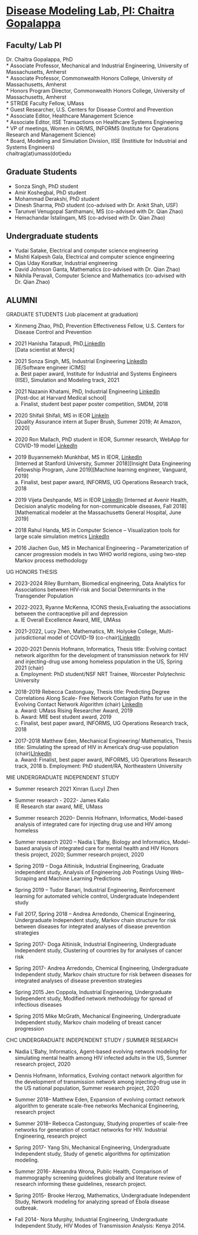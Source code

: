 # [Disease Modeling Lab, PI: Chaitra Gopalappa](https://diseasemodeling.github.io)

## Faculty/ Lab PI

Dr. Chaitra Gopalappa, PhD   
     * Associate Professor, Mechanical and Industrial Engineering, University of Massachusetts, Amherst  
     * Associate Professor, Commonwealth Honors College, University of Massachusetts, Amherst   
     * Honors Program Director, Commonwealth Honors College, University of Massachusetts, Amherst  
     * STRIDE Faculty Fellow, UMass  
     * Guest Researcher, U.S. Centers for Disease Control and Prevention   
     * Associate Editor, Healthcare Management Science   
     * Associate Editor, IISE Transactions on Healthcare Systems Engineering  
     * VP of meetings, Women in OR/MS, INFORMS (Institute for Operations Research and Management Science)  
     * Board, Modeling and Simulation Division, IISE (Institiute for Industrial and Systems Engineers)  
     chaitrag(at)umass(dot)edu  

## Graduate Students
* Sonza Singh, PhD student
* Amir Koshegbal, PhD student
* Mohammad Derakshi, PhD student
* Dinesh Sharma, PhD student (co-advised with Dr. Ankit Shah, USF)
* Tarunvel Venugopal Santhamani, MS (co-advised with Dr. Qian Zhao)
* Hemachandar Istalingam, MS (co-advised with Dr. Qian Zhao)

## Undergraduate students
* Yudai Satake, Electrical and computer science engineering
* Mishti Kalpesh Gala, Electrical and computer science engineering 
* Ojas Uday Koratkar, Industrial engineering
* David Johnson Ganta, Mathematics (co-advised with Dr. Qian Zhao)
* Nikhila Peravali, Computer Science and Mathematics (co-advised with Dr. Qian Zhao)

## ALUMNI

GRADUATE STUDENTS (Job placement at graduation)

*  Xinmeng Zhao, PhD,
   Prevention Effectiveness Fellow, U.S. Centers for Disease Control and Prevention 
* 2021 Hanisha Tatapudi, PhD,[LinkedIn](https://www.linkedin.com/in/hanisha-tatapudi/)    
     [Data scientist at Merck] 
*   2021 Sonza Singh,  MS, Industrial Engineering [LinkedIn](https://www.linkedin.com/in/sonzasingh/)  
     [IE/Software engineer iCIMS]  
     a. Best paper award, Institute for Industrial and Systems Engineers (IISE), Simulation and Modeling track, 2021 

*   2021 Nazanin Khatami, PhD, Industrial Engineering [LinkedIn](https://www.linkedin.com/in/skhatami/)  
      [Post-doc at Harvard Medical school]  
     a. Finalist, student best paper poster competition, SMDM, 2018
     
*   2020 Shifali Shifali, MS in IEOR [LinkeIn](https://www.linkedin.com/in/shifali1027/)  
       [Quality Assurance intern at Super Brush, Summer 2019; At Amazon, 2020]

*   2020 Ron Mallach, PhD student in IEOR, Summer research, WebApp for COVID-19 model [LinkedIn](https://www.linkedin.com/in/ron-mallach-3b7910132/)

*   2019 Buyannemekh Munkhbat, MS in IEOR, [LinkedIn](https://www.linkedin.com/in/buyan-munkhbat/)    
     [Interned at Stanford University, Summer 2018][Insight Data Engineering Fellowship Program, June 2019][Machine learning engineer, Vanguard, 2019]   
     a. Finalist, best paper award, INFORMS, UG Operations Research track, 2018

*   2019 Vijeta Deshpande, MS in IEOR  [LinkedIn](https://www.linkedin.com/in/vijeta-deshpande/)
     [Interned at Avenir Health, Decision analytic modeling for non-communicable diseases, Fall 2018] [Mathematical modeler at the Massachusetts General          Hospital, June 2019]    

*   2018 Rahul Handa, MS in Computer Science – Visualization tools for large scale simulation metrics [LinkedIn](https://www.linkedin.com/in/rahul-handa-8956a048/)

*   2016 Jiachen Guo, MS in Mechanical Engineering – Parameterization of cancer progression models in two WHO world regions, using two-step Markov process methodology


UG HONORS THESIS
*  2023-2024 Riley Burnham, Biomedical engineering, Data Analytics for Associations between HIV-risk and Social Determinants in the Transgender Population
*  2022-2023, Ryanne McKenna, ICONS thesis,Evaluating the associations between the contraceptive pill and depression  
  a. IE Overall Excellence Award, MIE, UMAss

* 2021-2022, Lucy Zhen, Mathematics, Mt. Holyoke College, Multi-jurisdictional model of COVID-19 (co-chair)[LinkedIn]()

* 2020-2021 Dennis Hofmann, Informatics, 
Thesis title: Evolving contact network algorithm for the development of transmission network for HIV and injecting-drug use among homeless population in the US, Spring 2021 (chair)  
 a.	Employment: PhD student/NSF NRT Trainee, Worcester Polytechnic University   

* 2018-2019 Rebecca Castonguay, Thesis title: Predicting Degree Correlations Along Scale- Free Network Contagion Paths for use in the Evolving Contact Network Algorithm (chair) [LinkedIn](https://www.linkedin.com/in/rebecca-castonguay-171530131/)  
  a.	Award: UMass Rising Researcher Award, 2019  
  b.	Award: MIE best student award, 2019  
  c. Finalist, best paper award, INFORMS, UG Operations Research track, 2018

* 2017-2018 Matthew Eden, Mechanical Engineering/ Mathematics, Thesis title: Simulating the spread of HIV in America’s drug-use  population (chair)[LInkedIn](https://www.linkedin.com/in/matthew-eden96/)  
  a.	Award: Finalist, best paper award, INFORMS, UG Operations Research track, 2018 
  b.	Employment: PhD student/RA, Northeastern University  



MIE UNDERGRADUATE INDEPENDENT STUDY

*    Summer research 2021 Xinran (Lucy) Zhen

*    Summer research - 2022- James Kalio  
     IE Research star award, MIE, UMass

*    Summer research 2020– Dennis Hofmann, Informatics, Model-based analysis of integrated care for injecting drug use and HIV among homeless
     
*    Summer research 2020 – Nadia L’Bahy, Biology and Informatics, Model-based analysis of integrated care for mental health and HIV Honors thesis project, 2020; Summer research project, 2020
     
*    Spring 2019 – Doga Altinisik, Industrial Engineering, Graduate independent study, Analysis of Engineering Job Postings Using Web-Scraping and Machine Learning Predictions

*    Spring 2019 – Tudor Banari, Industrial Engineering, Reinforcement learning for automated vehicle control, Undergraduate Independent study

*    Fall 2017, Spring 2018 – Andrea Arredondo, Chemical Engineering, Undergraduate Independent study, Markov chain structure for risk between diseases for integrated analyses of disease prevention strategies

*    Spring 2017- Doga Altinisik, Industrial Engineering, Undergraduate Independent study, Clustering of countries by for analyses of cancer risk

*    Spring 2017- Andrea Arredondo, Chemical Engineering, Undergraduate Independent study, Markov chain structure for risk between diseases for integrated analyses of disease prevention strategies

*    Spring 2015   Jen Coppola, Industrial Engineering, Undergraduate Independent study, Modified network methodology for spread of infectious diseases

 *   Spring 2015  Mike McGrath, Mechanical Engineering, Undergraduate Independent study, Markov chain modeling of breast cancer progression

CHC UNDERGRADUATE INDEPENDENT STUDY / SUMMER RESEARCH

*    Nadia L’Bahy, Informatics, Agent-based evolving network modeling for simulating mental health among HIV infected adults in the US, Summer research project, 2020

*    Dennis Hofmann, Informatics, Evolving contact network algorithm for the development of transmission network among injecting-drug use in the US  national population, Summer research project, 2020

*   Summer 2018– Matthew Eden, Expansion of evolving contact network algorithm to generate scale-free networks Mechanical Engineering, research project

*    Summer 2018– Rebecca Castonguay, Studying properties of scale-free networks for generation of contact networks for HIV.  Industrial Engineering, research project

*    Spring 2017- Yang Shi, Mechanical Engineering, Undergraduate Independent study, Study of genetic algorithms for optimization modeling.

*    Summer 2016- Alexandra Wrona, Public Health, Comparison of mammography screening guidelines globally and literature review of research informing these guidelines, research project.

*    Spring 2015-  Brooke Herzog, Mathematics, Undergraduate Independent Study, Network modeling for analyzing spread of Ebola disease outbreak.

*    Fall 2014-  Nora Murphy, Industrial Engineering, Undergraduate Independent Study, HIV Modes of Transmission Analysis: Kenya 2014.

 
